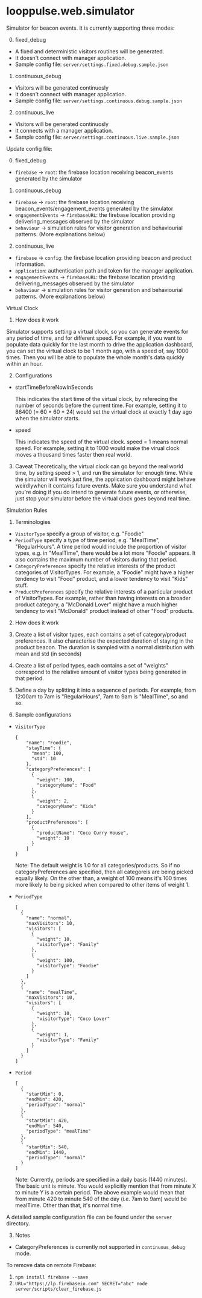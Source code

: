 looppulse.web.simulator
=======================

Simulator for beacon events. It is currently supporting three modes:

0. fixed_debug
  -  A fixed and deterministic visitors routines will be generated.
  -  It doesn't connect with manager application.
  -  Sample config file: `server/settings.fixed.debug.sample.json`

1. continuous_debug
  -  Visitors will be generated continuosly
  -  It doesn't connect with manager application.
  -  Sample config file: `server/settings.continuous.debug.sample.json`

2. continuous_live
  -  Visitors will be generated continuosly
  -  It connects with a manager application.
  - Sample config file: `server/settings.continuous.live.sample.json`

Update config file:

0. fixed_debug
  -  `firebase` -> `root`: the firebase location receiving beacon_events generated by the simulator

1. continuous_debug
  -  `firebase` -> `root`: the firebase location receiving beacon_events/engagement_events generated by the simulator
  -  `engagementEvents` -> `firebaseURL`: the firebase location providing delivering_messages observed by the simulator
  -  `behaviour` -> simulation rules for visitor generation and behaviourial patterns. (More explanations below)

2. continuous_live
  -  `firebase` -> `config`: the firebase location providing beacon and product information.
  -  `application`: authentication path and token for the manager application.
  -  `engagementEvents` -> `firebaseURL`: the firebase location providing delivering_messages observed by the simulator
  -  `behaviour` -> simulation rules for visitor generation and behaviourial patterns. (More explanations below)

Virtual Clock

1. How does it work

Simulator supports setting a virtual clock, so you can generate events for any period of time, and for different speed. For example, if you want to populate data quickly for the last month to drive the application dashboard, you can set the virtual clock to be 1 month ago, with a speed of, say 1000 times. Then you will be able to populate the whole month's data quickly within an hour.

2. Configurations
  - startTimeBeforeNowInSeconds

    This indicates the start time of the virtual clock, by referecing the number of seconds before the current time. For example, setting it to 86400 (= 60 * 60 * 24) would set the virtual clock at exactly 1 day ago when the simulator starts.

  - speed

    This indicates the speed of the virtual clock. speed = 1 means normal speed. For example, setting it to 1000 would make the virual clock moves a thousand times faster then real world.

3. Caveat
Theoretically, the virtual clock can go beyond the real world time, by setting speed > 1, and run the simulator for enough time. While the simulator will work just fine, the application dashboard might behave weirdlywhen it contains future events. Make sure you understand what you're doing if you do intend to generate future events, or otherwise, just stop your simulator before the virtual clock goes beyond real time.

Simulation Rules

1. Terminologies
  - `VisitorType` specify a group of visitor, e.g. "Foodie"
  - `PeriodType` specify a type of time period, e.g. "MealTime", "RegularHours". A time period would include the proportion of visitor types, e.g. in "MealTime", there would be a lot more "Foodie" appears. It also contains the maximum number of visitors during that period.
  - `CategoryPreferences` specify the relative interests of the product categories of VisitorTypes. For example, a "Foodie" might have a higher tendency to visit "Food" product, and a lower tendency to visit "Kids" stuff.
  - `ProductPreferences` specify the relative interests of a particular product of VisitorTypes. For example, rather than having interests on a broader product category, a "McDonald Lover" might have a much higher tendency to visit "McDonald" product instead of other "Food" products.


2. How does it work
  1. Create a list of visitor types, each contains a set of category/product preferences. It also characterise the expected duration of staying in the product beacon. The duration is sampled with a normal distribution with mean and std (in seconds)
  2. Create a list of period types, each contains a set of "weights" correspond to the relative amount of visitor types being generated in that period.
  3. Define a day by splitting it into a sequence of periods. For example, from 12:00am to 7am is "RegularHours", 7am to 9am is "MealTime", so and so.

3. Sample configurations
  - `VisitorType`
    ```
    {
        "name": "Foodie",
        "stayTime": {
          "mean": 100,
          "std": 10
        },
        "categoryPreferences": [
          {
            "weight": 100,
            "categoryName": "Food"
          },
          {
            "weight": 2,
            "categoryName": "Kids"
          }
        ],
        "productPreferences": [
          {
            "productName": "Coco Curry House",
            "weight": 10
          }
        ]
    }
    ```
    Note: The default weight is 1.0 for all categories/products. So if no categoryPreferences are specified, then all categoreis are being picked equally likely. On the other than, a weight of 100 means it's 100 times more likely to being picked when compared to other items of weight 1.

  - `PeriodType`
    ```
    [
      {
        "name": "normal",
        "maxVisitors": 10,
        "visitors": [
          {
            "weight": 10,
            "visitorType": "Family"
          },
          {
            "weight": 100,
            "visitorType": "Foodie"
          }
        ]
      },
      {
        "name": "mealTime",
        "maxVisitors": 10,
        "visitors": [
          {
            "weight": 10,
            "visitorType": "Coco Lover"
          },
          {
            "weight": 1,
            "visitorType": "Family"
          }
        ]
      }
    ]
    ```

  - `Period`
    ```
    [
      {
        "startMin": 0,
        "endMin": 420,
        "periodType": "normal"
      },
      {
        "startMin": 420,
        "endMin": 540,
        "periodType": "mealTime"
      },
      {
        "startMin": 540,
        "endMin": 1440,
        "periodType": "normal"
      }
    ]
    ```

    Note: Currently, periods are specified in a daily basis (1440 minutes). The basic unit is minute. You would explicitly mention that from minute X to minute Y is a certain period. The above example would mean that from minute 420 to minute 540 of the day (i.e. 7am to 9am) would be mealTime. Other than that, it's normal time.

A detailed sample configuration file can be found under the `server` directory.

3. Notes
  - CategoryPreferences is currently not supported in `continuous_debug` mode.

To remove data on remote Firebase:
1. `npm install firebase --save`
2. `URL="https://lp.firebaseio.com" SECRET="abc" node server/scripts/clear_firebase.js`
